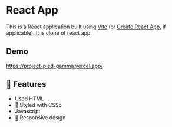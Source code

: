 # React App

This is a React application built using [Vite](https://vitejs.dev/) (or [Create React App](https://create-react-app.dev/), if applicable). It is clone of react app.

## Demo

https://project-pied-gamma.vercel.app/


## 🚀 Features

- Used HTML
- 💅 Styled with CSS5
- Javascript
- 📱 Responsive design
